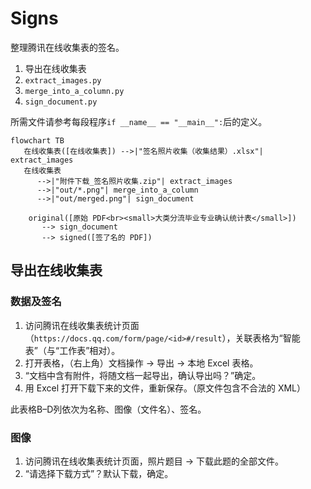 # Signs

整理腾讯在线收集表的签名。

1. 导出在线收集表
2. `extract_images.py`
3. `merge_into_a_column.py`
4. `sign_document.py`

所需文件请参考每段程序`if __name__ == "__main__":`后的定义。

```mermaid
flowchart TB
   在线收集表([在线收集表]) -->|"签名照片收集（收集结果）.xlsx"| extract_images
   在线收集表
      -->|"附件下载_签名照片收集.zip"| extract_images
      -->|"out/*.png"| merge_into_a_column
      -->|"out/merged.png"| sign_document

    original([原始 PDF<br><small>大类分流毕业专业确认统计表</small>])
       --> sign_document
       --> signed([签了名的 PDF])
```

## 导出在线收集表

### 数据及签名

1. 访问腾讯在线收集表统计页面（`https://docs.qq.com/form/page/<id>#/result`），关联表格为“智能表”（与“工作表”相对）。
2. 打开表格，（右上角）文档操作 → 导出 → 本地 Excel 表格。
3. “文档中含有附件，将随文档一起导出，确认导出吗？”确定。
4. 用 Excel 打开下载下来的文件，重新保存。（原文件包含不合法的 XML）

此表格B–D列依次为名称、图像（文件名）、签名。

### 图像

1. 访问腾讯在线收集表统计页面，照片题目 → 下载此题的全部文件。
2. “请选择下载方式”？默认下载，确定。
